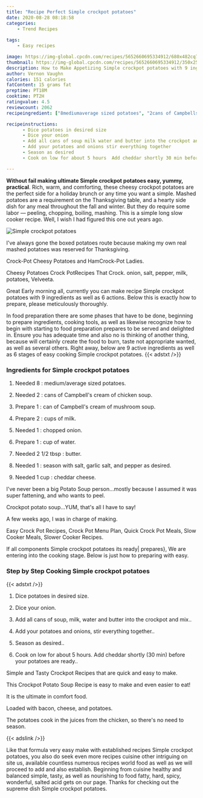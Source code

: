 ```yaml
---
title: "Recipe Perfect Simple crockpot potatoes"
date: 2020-08-28 08:18:58
categories:
    - Trend Recipes
    
tags:
    - Easy recipes

image: https://img-global.cpcdn.com/recipes/5652660695334912/680x482cq70/simple-crockpot-potatoes-recipe-main-photo.jpg
thumbnail: https://img-global.cpcdn.com/recipes/5652660695334912/350x250cq70/simple-crockpot-potatoes-recipe-main-photo.jpg
description: How to Make Appetizing Simple crockpot potatoes with 9 ingredients and 6 stages of easy cooking.
author: Vernon Vaughn
calories: 151 calories
fatContent: 15 grams fat
preptime: PT18M
cooktime: PT2H
ratingvalue: 4.5
reviewcount: 2062
recipeingredient: ["8mediumaverage sized potatoes", "2cans of Campbells cream of chicken soup", "1can of Campbells cream of mushroom soup", "2cups of milk", "1chopped onion", "1cup of water", "2 1/2 tbspbutter", "1season with salt garlic salt and pepper as desired", "1 cupcheddar cheese"]

recipeinstructions: 
      - Dice potatoes in desired size 
      - Dice your onion 
      - Add all cans of soup milk water and butter into the crockpot and mix 
      - Add your potatoes and onions stir everything together 
      - Season as desired 
      - Cook on low for about 5 hours  Add cheddar shortly 30 min before your potatoes are ready

---
```




**Without fail making ultimate Simple crockpot potatoes easy, yummy, practical**. Rich, warm, and comforting, these cheesy crockpot potatoes are the perfect side for a holiday brunch or any time you want a simple. Mashed potatoes are a requirement on the Thanksgiving table, and a hearty side dish for any meal throughout the fall and winter. But they do require some labor — peeling, chopping, boiling, mashing. This is a simple long slow cooker recipe. Well, I wish I had figured this one out years ago.


![Simple crockpot potatoes](https://img-global.cpcdn.com/recipes/5652660695334912/680x482cq70/simple-crockpot-potatoes-recipe-main-photo.jpg "Simple crockpot potatoes")



I&#39;ve always gone the boxed potatoes route because making my own real mashed potatoes was reserved for Thanksgiving.

Crock-Pot Cheesy Potatoes and HamCrock-Pot Ladies.

Cheesy Potatoes Crock PotRecipes That Crock. onion, salt, pepper, milk, potatoes, Velveeta.


Great Early morning all, currently you can make recipe Simple crockpot potatoes with 9 ingredients as well as 6 actions. Below this is exactly how to prepare, please meticulously thoroughly.

In food preparation there are some phases that have to be done, beginning to prepare ingredients, cooking tools, as well as likewise recognize how to begin with starting to food preparation prepares to be served and delighted in. Ensure you has adequate time and also no is thinking of another thing, because will certainly create the food to burn, taste not appropriate wanted, as well as several others. Right away, below are 9 active ingredients as well as 6 stages of easy cooking Simple crockpot potatoes.
{{< adstxt />}}

### Ingredients for Simple crockpot potatoes


1. Needed 8 : medium/average sized potatoes.

1. Needed 2 : cans of Campbell&#39;s cream of chicken soup.

1. Prepare 1 : can of Campbell&#39;s cream of mushroom soup.

1. Prepare 2 : cups of milk.

1. Needed 1 : chopped onion.

1. Prepare 1 : cup of water.

1. Needed 2 1/2 tbsp : butter.

1. Needed 1 : season with salt, garlic salt, and pepper as desired.

1. Needed 1 cup : cheddar cheese.


I&#39;ve never been a big Potato Soup person…mostly because I assumed it was super fattening, and who wants to peel.

Crockpot potato soup…YUM, that&#39;s all I have to say!

A few weeks ago, I was in charge of making.

Easy Crock Pot Recipes, Crock Pot Menu Plan, Quick Crock Pot Meals, Slow Cooker Meals, Slower Cooker Recipes.


If all components Simple crockpot potatoes its ready| prepares}, We are entering into the cooking stage. Below is just how to preparing with easy.

### Step by Step Cooking Simple crockpot potatoes

{{< adstxt />}}


1. Dice potatoes in desired size.



1. Dice your onion.



1. Add all cans of soup, milk, water and butter into the crockpot and mix..



1. Add your potatoes and onions, stir everything together..



1. Season as desired..



1. Cook on low for about 5 hours.  Add cheddar shortly (30 min) before your potatoes are ready..




Simple and Tasty Crockpot Recipes that are quick and easy to make.

This Crockpot Potato Soup Recipe is easy to make and even easier to eat!

It is the ultimate in comfort food.

Loaded with bacon, cheese, and potatoes.

The potatoes cook in the juices from the chicken, so there&#39;s no need to season.


{{< adslink />}}

Like that formula very easy make with established recipes Simple crockpot potatoes, you also do seek even more recipes cuisine other intriguing on site us, available countless numerous recipes world food as well as we will proceed to add and also establish. Beginning from cuisine healthy and balanced simple, tasty, as well as nourishing to food fatty, hard, spicy, wonderful, salted acid gets on our page. Thanks for checking out the supreme dish Simple crockpot potatoes.
